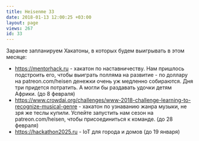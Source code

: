 ```yaml
---
title: Heisenme 33
date: 2018-01-13 12:00:25 +03:00
layout: page
views: 267
id: 33
---
```


Заранее запланируем Хакатоны, в которых будем выигрывать в этом месяце: 
- https://mentorhack.ru - хакатон по наставничеству. Нам пришлось подстроить его, чтобы выиграть полляма на развитие - по доллару на patreon.com/heisen денежки очень уж медленно собираются. Дня три придется потратить. А могли бы раздавать удочки детям Африки. (до 8 февраля)
- https://www.crowdai.org/challenges/www-2018-challenge-learning-to-recognize-musical-genre - хакатон по узнаванию жанра музыки, не зря же теслы купили. Успейте запустить нам сезон на patreon.com/heisen, чтобы присоединиться к команде. (до 28 февраля)
- https://hackathon2025.ru - IoT для города и домов (до 19 января)


